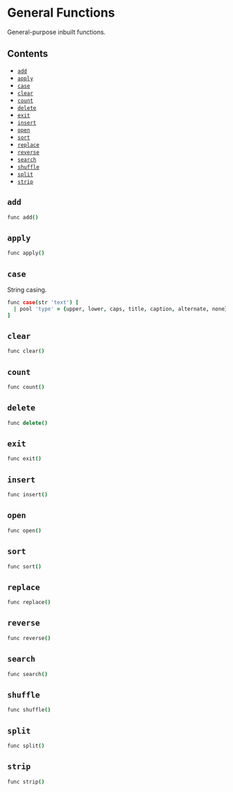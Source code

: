 # General Functions

General-purpose inbuilt functions.


## Contents

- [`add`](#add)
- [`apply`](#apply)
- [`case`](#case)
- [`clear`](#clear)
- [`count`](#count)
- [`delete`](#delete)
- [`exit`](#exit)
- [`insert`](#insert)
- [`open`](#open)
- [`sort`](#sort)
- [`replace`](#replace)
- [`reverse`](#reverse)
- [`search`](#search)
- [`shuffle`](#shuffle)
- [`split`](#split)
- [`strip`](#strip)


## `add`

```coffee
func add()
```


## `apply`

```coffee
func apply()
```


## `case`

String casing.

```coffee
func case(str 'text') [
  | pool 'type' = {upper, lower, caps, title, caption, alternate, none}
]
```


## `clear`

```coffee
func clear()
```


## `count`

```coffee
func count()
```


## `delete`

```coffee
func delete()
```


## `exit`

```coffee
func exit()
```


## `insert`

```coffee
func insert()
```


## `open`

```coffee
func open()
```


## `sort`

```coffee
func sort()
```


## `replace`

```coffee
func replace()
```


## `reverse`

```coffee
func reverse()
```


## `search`

```coffee
func search()
```


## `shuffle`

```coffee
func shuffle()
```


## `split`

```coffee
func split()
```


## `strip`

```coffee
func strip()
```
